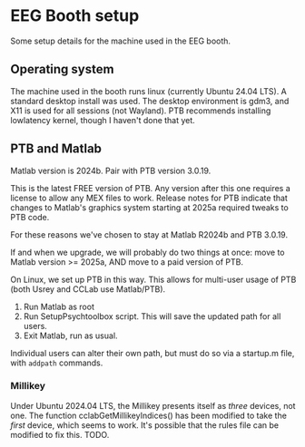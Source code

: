 # EEG Booth setup

Some setup details for the machine used in the EEG booth.

## Operating system

The machine used in the booth runs linux (currently Ubuntu 24.04 LTS). A standard
desktop install was used. The desktop environment is gdm3, and X11 is used for all 
sessions (not Wayland). PTB recommends installing lowlatency kernel, though I 
haven't done that yet. 

## PTB and Matlab

Matlab version is 2024b. Pair with PTB version 3.0.19. 

This is the latest FREE version of PTB. Any version after this one requires a license
to allow any MEX files to work. Release notes for PTB indicate that changes to 
Matlab's graphics system starting at 2025a required tweaks to PTB code. 

For these reasons we've chosen to stay at Matlab R2024b and PTB 3.0.19. 

If and when we upgrade, we will probably do two things at once: move to Matlab 
version >= 2025a, AND move to a paid version of PTB. 

On Linux, we set up PTB in this way. This allows for multi-user usage of PTB 
(both Usrey and CCLab use Matlab/PTB). 

1. Run Matlab as root
2. Run SetupPsychtoolbox script. This will save the updated path for all users. 
3. Exit Matlab, run as usual. 

Individual users can alter their own path, but must do so via a startup.m file, 
with `addpath` commands. 

### Millikey

Under Ubuntu 2024.04 LTS, the Millikey presents itself as _three_ devices, 
not one. The function cclabGetMillikeyIndices() has been modified to take the 
_first_ device, which seems to work. It's possible that the rules file can be
modified to fix this. TODO. 


